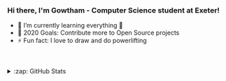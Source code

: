 ### Hi there, I'm Gowtham - Computer Science student at Exeter! 

- 🌱 I’m currently learning everything 🤣
- 🥅 2020 Goals: Contribute more to Open Source projects
- ⚡ Fun fact: I love to draw and do powerlifting

<br />
<br />

<details>
  <summary>:zap: GitHub Stats</summary>

  <img align="left" alt="gowth6m's GitHub Stats" src="https://github-readme-stats.codestackr.vercel.app/api?username=gowth6m&show_icons=true&hide_border=true" />

</details>

[website]: https://gowtham.co.uk/
[linkedin]: https://linkedin.com/in/gowtham4n/